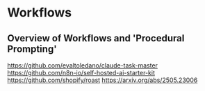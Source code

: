 # Workflows

## Overview of Workflows and 'Procedural Prompting'


https://github.com/eyaltoledano/claude-task-master
https://github.com/n8n-io/self-hosted-ai-starter-kit
https://github.com/shopify/roast
https://arxiv.org/abs/2505.23006




